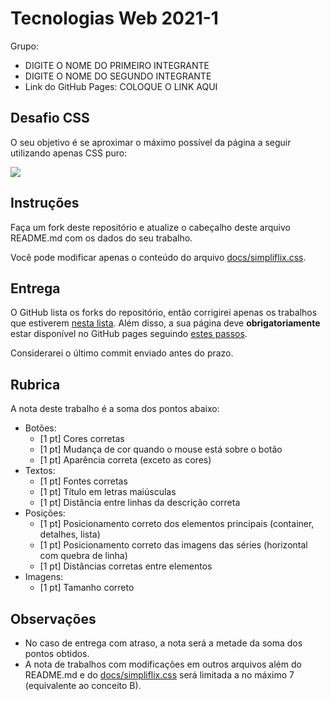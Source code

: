 # Tecnologias Web 2021-1

Grupo:

- DIGITE O NOME DO PRIMEIRO INTEGRANTE
- DIGITE O NOME DO SEGUNDO INTEGRANTE
- Link do GitHub Pages: COLOQUE O LINK AQUI

## Desafio CSS

O seu objetivo é se aproximar o máximo possível da página a seguir utilizando apenas CSS puro:

![](Simpliflix.gif)

## Instruções

Faça um fork deste repositório e atualize o cabeçalho deste arquivo README.md com os dados do seu trabalho.

Você pode modificar apenas o conteúdo do arquivo [docs/simpliflix.css](docs/simpliflix.css).

## Entrega

O GitHub lista os forks do repositório, então corrigirei apenas os trabalhos que estiverem [nesta lista](https://github.com/toshikurauchi/tecweb-2021-1-desafio-css/network/members). Além disso, a sua página deve **obrigatoriamente** estar disponível no GitHub pages seguindo [estes passos](https://docs.github.com/en/github/working-with-github-pages/configuring-a-publishing-source-for-your-github-pages-site).

Considerarei o último commit enviado antes do prazo.

## Rubrica

A nota deste trabalho é a soma dos pontos abaixo:

- Botões:
  - [1 pt] Cores corretas
  - [1 pt] Mudança de cor quando o mouse está sobre o botão
  - [1 pt] Aparência correta (exceto as cores)
- Textos:
  - [1 pt] Fontes corretas
  - [1 pt] Título em letras maiúsculas
  - [1 pt] Distância entre linhas da descrição correta
- Posições:
  - [1 pt] Posicionamento correto dos elementos principais (container, detalhes, lista)
  - [1 pt] Posicionamento correto das imagens das séries (horizontal com quebra de linha)
  - [1 pt] Distâncias corretas entre elementos
- Imagens:
  - [1 pt] Tamanho correto

## Observações

- No caso de entrega com atraso, a nota será a metade da soma dos pontos obtidos.
- A nota de trabalhos com modificações em outros arquivos além do README.md e do [docs/simpliflix.css](docs/simpliflix.css) será limitada a no máximo 7 (equivalente ao conceito B).
